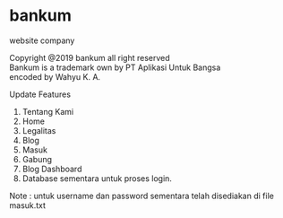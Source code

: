 # bankum
website company

Copyright @2019 bankum all right reserved <br>
Bankum is a trademark own by PT Aplikasi Untuk Bangsa<br>
encoded by Wahyu K. A.

Update Features

1. Tentang Kami
2. Home
3. Legalitas
4. Blog
5. Masuk
6. Gabung
7. Blog Dashboard
8. Database sementara untuk proses login.

Note : untuk username dan password sementara telah disediakan di file masuk.txt
